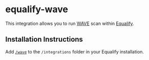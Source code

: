 # equalify-wave

This integration allows you to run [WAVE](https://wave.webaim.org/api/) scan within [Equalify](https://github.com/bbertucc/equalify).

## Installation Instructions
Add [`/wave`](/wave) to the `/integrations` folder in your Equalify installation.